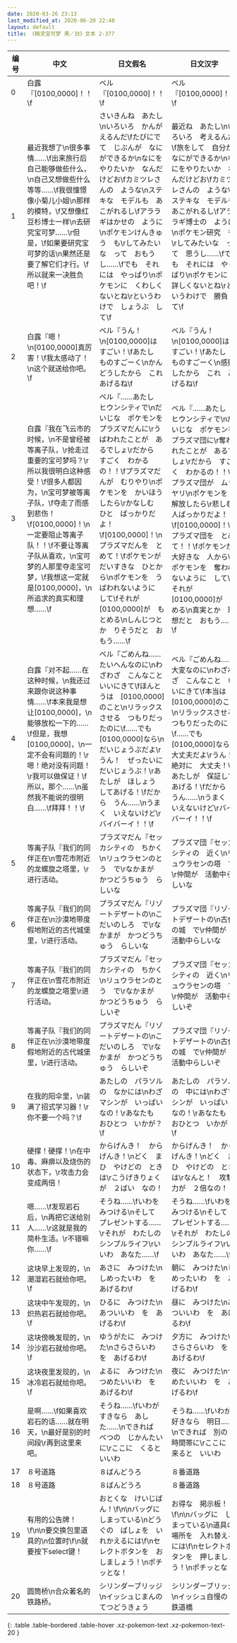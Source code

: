 ```yaml
---
date: 2020-03-26 23:13
last_modified_at: 2020-06-20 22:40
layout: default
title: 《精灵宝可梦 黑／白》文本 2-377
---
```

| 编号 | 中文 | 日文假名 | 日文汉字 |
| ---- | ---- | ---- | --- |
| 0 | 白露『[0100,0000]！！\f | ベル『[0100,0000]！！\f | ベル『[0100,0000]！！\f |
| 1 | 最近我想了\n很多事情……\f出来旅行后自己能够做些什么，\n自己又想做些什么等等……\f我很憧憬像小菊儿小姐\n那样的模特，\f又想像红豆杉博士一样\n去研究宝可梦……\r但是，\f如果要研究宝可梦的话\n果然还是要了解它们才行。\f所以就来一决胜负吧！\f | さいきんね　あたし\nいろいろ　かんがえるんだ\fたびにでて　じぶんが　なにができるか\nなにを　やりたいか　なんだけどお\fカミツレさんの　ような\nステキな　モデルも　あこがれるし\fアララギはかせの　ように\nポケモンけんきゅう　も\rしてみたいな　って　おもうし……\fでも　それには　やっぱり\nポケモンに　くわしくないとね\rというわけで　しょうぶ　して\f | 最近ね　あたし\nいろいろ　考えるんだ\f旅をして　自分が　なにができるか\nなにをやりたいか　なんだけどお\fカミツレさんの　ような\nステキな　モデルも　あこがれるし\fアララギ博士の　ように\nポケモン研究　も\rしてみたいな　って　思うし……\fでも　それには　やっぱり\nポケモンに　詳しくないとね\rというわけで　勝負して\f |
| 2 | 白露『嗯！\n[0100,0000]真厉害！\f我太感动了！\n这个就送给你吧。\f | ベル『うん！\n[0100,0000]は　すごい！\fあたし　ものすごーく\nかんどうしたから　これ　あげるね\f | ベル『うん！\n[0100,0000]は　すごい！\fあたし　ものすごーく\n感動したから　これ　あげるね\f |
| 3 | 白露『我在飞云市的时候，\n不是曾经被等离子队，\r抢走过重要的宝可梦吗？\r所以我很明白这种感受！\f很多人都因为，\n宝可梦被等离子队，\f夺走了而感到悲伤！\f[0100,0000]！\n一定要阻止等离子队！！\f不要让等离子队从喜欢，\n宝可梦的人那里夺走宝可梦，\f我想这一定就是[0100,0000]，\n所追求的真实和理想……\f | ベル『……あたし　ヒウンシティで\nだいじな　ポケモンを　プラズマだんに\rうばわれたことが　あるでしょ\rだから　すごく　わかるの！！\fプラズマだんが　むりやり\nポケモンを　かいほう　したら\rかなしむ　ひと　ばっかりだよ！\f[0100,0000]！\nプラズマだんを　とめて！\fポケモンが　だいすきな　ひとから\nポケモンを　うばわれないように　して\fそれが　[0100,0000]が　もとめる\nしんじつとか　りそうだと　おもう……\f | ベル『……あたし　ヒウンシティで\nだいじな　ポケモンを　プラズマ団に\r奪われたことが　あるでしょ\rだから　すごく　わかるの！！\fプラズマ団が　ムリヤリ\nポケモンを　解放したら\r悲しむ　人ばっかりだよ！\f[0100,0000]！\nプラズマ団を　とめて！！\fポケモンが　大好きな　人から\nポケモンを　奪われないように　して\fそれが　[0100,0000]が　求める\n真実とか　理想だと　おもう……\f |
| 4 | 白露『对不起……在这种时候，\n我还过来跟你说这种事情……\f本来我是想让[0100,0000]，\n能够放松一下的……\f但是，我想[0100,0000]，\n一定不会有问题的！\r嗯！绝对没有问题！\r我可以做保证！\f所以，那个……\n虽然我不能说的很明白……\f拜拜！！\f | ベル『ごめんね……　たいへんなのに\nわざわざ　こんなこと　いいにきて\fほんとうは　[0100,0000]のこと\nリラックスさせる　つもりだったのに\f……でも　[0100,0000]なら\nだいじょうぶだよ\rうん！　ぜったいに　だいじょうぶ！\rあたしが　ほしょう　してあげる！\fだから　うん……\nうまく　いえないけど\rバイバーイ！！\f | ベル『ごめんね……　大変なのに\nわざわざ　こんなこと　いいにきて\f本当は　[0100,0000]のこと\nリラックスさせる　つもりだったのに\f……でも　[0100,0000]なら\n大丈夫だよ\rうん！　絶対に　大丈夫！\rあたしが　保証してあげる！\fだから　うん……\nうまく　いえないけど\rバイバーイ！！\f |
| 5 | 等离子队『我们的同伴正在\n雪花市附近的龙螺旋之塔里，\r进行活动。 | プラズマだん『セッカシティの　ちかく\nリュウラセンのとう　で\rなかまが　かつどうちゅう　らしいな | プラズマ団『セッカシティの　近く\nリュウラセンの塔　で\r仲間が　活動中らしいな |
| 6 | 等离子队『我们的同伴正在\n沙漠地带度假地附近的古代城堡里，\r进行活动。 | プラズマだん『リゾートデザートの\nこだいのしろ　で\rなかまが　かつどうちゅう　らしいな | プラズマ団『リゾートデザートの\n古代の城　で\r仲間が　活動中らしいな |
| 7 | 等离子队『我们的同伴正在\n雪花市附近的龙螺旋之塔里\r进行活动。 | プラズマだん『セッカシティの　ちかく\nリュウラセンのとう　で\rなかまが　かつどうちゅう　らしいぞ | プラズマ団『セッカシティの　近く\nリュウラセンの塔　で\r仲間が　活動中らしいぞ |
| 8 | 等离子队『我们的同伴正在\n沙漠地带度假地附近的古代城堡里，\r进行活动。 | プラズマだん『リゾートデザートの\nこだいのしろ　で\rなかまが　かつどうちゅう　らしいぞ | プラズマ団『リゾートデザートの\n古代の城　で\r仲間が　活動中らしいぞ |
| 9 | 在我的阳伞里，\n装满了招式学习器！\r你不要一个吗？\f | あたしの　パラソルの　なかには\nわざマシンが　いっぱい　なの！\rあなたも　おひとつ　いかが？\f | あたしの　パラソルの　中には\nわざマシンが　いっぱい　なの！\rあなたも　おひとつ　いかが？\f |
| 10 | 硬撑！硬撑！\n在中毒、麻痹以及烧伤的状态下，\r攻击力会变成两倍！ | からげんき！　からげんき！\nどく　まひ　やけどの　ときは\rこうげきりょくが　２ばい　なの！ | からげんき！　からげんき！\nどく　まひ　やけどの　ときは\rなんと！　攻撃力が　２倍なの！ |
| 11 | 嗯……\f发现岩石后，\n再把它送给别人……\r这就是我的简朴生活。\r不错嘛你……\f | そうね……\fいわを　みつける\nそして　プレゼントする……\rそれが　わたしの　シンプルライフ\rいいわ　あなた……\f | そうね……\fいわを　みつける\nそして　プレゼントする……\rそれが　わたしの　シンプルライフ\rいいわ　あなた……\f |
| 12 | 这块早上发现的，\n潮湿岩石就给你吧。\f | あさに　みつけた\nしめったいわ　を　あげるわ\f | 朝に　みつけた\nしめったいわ　を　あげるわ\f |
| 13 | 这块中午发现的，\n炽热岩石就给你吧。\f | ひるに　みつけた\nあついいわ　を　あげるわ\f | 昼に　みつけた\nあついいわ　を　あげるわ\f |
| 14 | 这块傍晚发现的，\n沙沙岩石就给你吧。\f | ゆうがたに　みつけた\nさらさらいわ　を　あげるわ\f | 夕方に　みつけた\nさらさらいわ　を　あげるわ\f |
| 15 | 这块夜里发现的，\n冰冷岩石就给你吧。\f | よるに　みつけた\nつめたいいわ　を　あげるわ\f | 夜に　みつけた\nつめたいいわ　を　あげるわ\f |
| 16 | 是啊……\f如果喜欢岩石的话……就在明天，\n最好是别的时间段\r再到这里来吧。 | そうね……\fいわが　すきなら　あした……\nできれば　べつの　じかんたいに\rここに　くると　いいわ | そうね……\fいわが　好きなら　明日……\nできれば　別の　時間帯に\rここに　来ると　いいわ |
| 17 | ８号道路 | ８ばんどうろ | ８番道路 |
| 18 | ８号道路 | ８ばんどうろ | ８番道路 |
| 19 | 有用的公告牌！\f\n\n要交换包里道具的\n位置时\f\n就要按下select键！ | おとくな　けいじばん！\f\n\nバッグに　しまっている\nどうぐの　ばしょを　いれかえるには\f\nセレクトボタンを　おしましょう！\nポチッとな！ | お得な　掲示板！\f\n\nバッグに　しまっている\n道具の　場所を　入れ替えるには\f\nセレクトボタンを　押しましょう！\nポチッとな！ |
| 20 | 圆筒桥\n合众著名的铁路桥。 | シリンダーブリッジ\nイッシュじまんの　てつどうきょう | シリンダーブリッジ\nイッシュ自慢の　鉄道橋 |
{: .table .table-bordered .table-hover .xz-pokemon-text .xz-pokemon-text-20 }